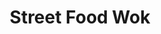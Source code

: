 ---
key: "streetwok"
title: "Street Food Wok"
desc: "This is a restaurant page template. Made in React GatsbyJS and Data CMS. I treat it as my ‘styled-component’ and ‘react spring’ playground. I mixed here a bit of BEM into CSS-in-JS. I was trying to achieve a gentle scrolling parallax effect connected with smooth animations. I was struggling with making the menu button and navigation panel accessible by adding a keyboard control but at the end I think it worked out pretty well. View the site and let me know what you think—technologies used in this project: Gatsby, GraphQL, styled-components, react-spring, BEM modifiers."
tech: "ReactJS, GatsbyJS, ,GraphQL, Styled components, React Spring"
---